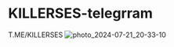 # KILLERSES-telegrram
T.ME/KILLERSES
![photo_2024-07-21_20-33-10](https://github.com/user-attachments/assets/cd928edb-064d-404c-82c8-acedb84d073c)
